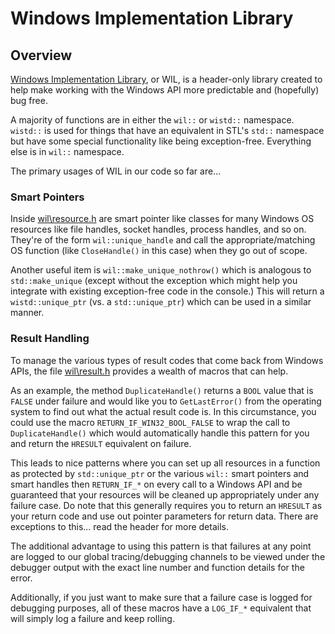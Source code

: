 # Windows Implementation Library

## Overview
[Windows Implementation Library](https://github.com/Microsoft/wil), or WIL, is a header-only library created to help make working with the Windows API more predictable and (hopefully) bug free.

A majority of functions are in either the `wil::` or `wistd::` namespace. `wistd::` is used for things that have an equivalent in STL's `std::` namespace but have some special functionality like being exception-free. Everything else is in `wil::` namespace.

The primary usages of WIL in our code so far are...

### Smart Pointers ###

Inside [wil\resource.h](https://github.com/microsoft/wil/blob/master/include/wil/resource.h) are smart pointer like classes for many Windows OS resources like file handles, socket handles, process handles, and so on. They're of the form `wil::unique_handle` and call the appropriate/matching OS function (like `CloseHandle()` in this case) when they go out of scope.

Another useful item is `wil::make_unique_nothrow()` which is analogous to `std::make_unique` (except without the exception which might help you integrate with existing exception-free code in the console.) This will return a `wistd::unique_ptr` (vs. a `std::unique_ptr`) which can be used in a similar manner.

### Result Handling ###

To manage the various types of result codes that come back from Windows APIs, the file [wil\result.h](https://github.com/microsoft/wil/blob/master/include/wil/result.h) provides a wealth of macros that can help. 

As an example, the method `DuplicateHandle()` returns a `BOOL` value that is `FALSE` under failure and would like you to `GetLastError()` from the operating system to find out what the actual result code is. In this circumstance, you could use the macro `RETURN_IF_WIN32_BOOL_FALSE` to wrap the call to `DuplicateHandle()` which would automatically handle this pattern for you and return the `HRESULT` equivalent on failure.

This leads to nice patterns where you can set up all resources in a function as protected by `std::unique_ptr` or the various `wil::` smart pointers and smart handles then `RETURN_IF_*` on every call to a Windows API and be guaranteed that your resources will be cleaned up appropriately under any failure case. Do note that this generally requires you to return an `HRESULT` as your return code and use out pointer parameters for return data. There are exceptions to this... read the header for more details. 

The additional advantage to using this pattern is that failures at any point are logged to our global tracing/debugging channels to be viewed under the debugger output with the exact line number and function details for the error.

Additionally, if you just want to make sure that a failure case is logged for debugging purposes, all of these macros have a `LOG_IF_*` equivalent that will simply log a failure and keep rolling.

